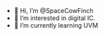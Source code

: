 - 👋 Hi, I’m @SpaceCowFinch
- 👀 I’m interested in digital IC.
- 🌱 I’m currently learning UVM


<!---
SpaceCowFinch/SpaceCowFinch is a ✨ special ✨ repository because its `README.md` (this file) appears on your GitHub profile.
You can click the Preview link to take a look at your changes.
--->
